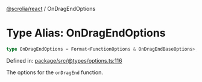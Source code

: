 [@scrolia/react](../README.md) / OnDragEndOptions

# Type Alias: OnDragEndOptions

```ts
type OnDragEndOptions = Format<FunctionOptions & OnDragEndBaseOptions>;
```

Defined in: [package/src/@types/options.ts:116](https://github.com/scrolia/react/blob/0546efab414d6330c2dc8561a55082235988c073/package/src/@types/options.ts#L116)

The options for the `onDragEnd` function.
